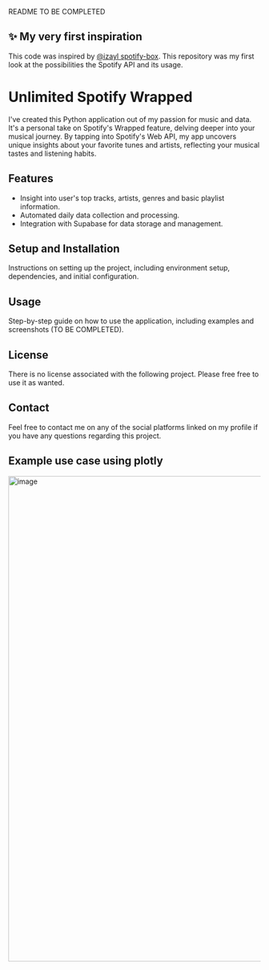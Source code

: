 README TO BE COMPLETED

## ✨ My very first inspiration

This code was inspired by [@izayl spotify-box](https://github.com/jacc/music-box).
This repository was my first look at the possibilities the Spotify API and its usage.


<h1>Unlimited Spotify Wrapped</h1>

<p>I've created this Python application out of my passion for music and data. It's a personal take on Spotify's Wrapped feature, delving deeper into your musical journey. By tapping into Spotify's Web API, my app uncovers unique insights about your favorite tunes and artists, reflecting your musical tastes and listening habits.</p>

<h2>Features</h2>
<ul>
    <li>Insight into user's top tracks, artists, genres and basic playlist information.</li>
    <li>Automated daily data collection and processing.</li>
    <li>Integration with Supabase for data storage and management.</li>
</ul>

<h2>Setup and Installation</h2>
<p>Instructions on setting up the project, including environment setup, dependencies, and initial configuration.</p>

<h2>Usage</h2>
<p>Step-by-step guide on how to use the application, including examples and screenshots (TO BE COMPLETED).</p>


<h2>License</h2>
<p>There is no license associated with the following project. Please free free to use it as wanted.</p>

<h2>Contact</h2>
<p>Feel free to contact me on any of the social platforms linked on my profile if you have any questions regarding this project.</p>

<h2>Example use case using plotly</h2>
<img width="968" alt="image" src="https://github.com/Nicolai1205/Unlimited_Spotify_Wrapped/assets/100568658/a0672fd3-ac5a-4d64-b59a-5618ce351bb4">


